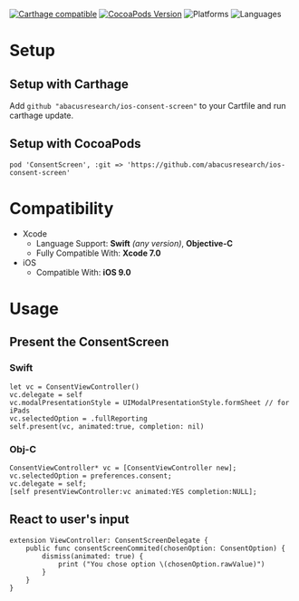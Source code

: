 [![Carthage compatible](https://img.shields.io/badge/carthage-compatible-lightgrey.svg?style=flat)](https://github.com/Carthage/Carthage)
[![CocoaPods Version](https://img.shields.io/badge/pod-v0.0.1-lightgrey.svg?style=flat)](http://cocoadocs.org/)
![Platforms](https://img.shields.io/badge/platforms-iOS_9.0+-blue.svg?longCache=true&style=flat)
![Languages](https://img.shields.io/badge/languages-Swift%20%7C%20ObjC-orange.svg?longCache=true&style=flat)

# Setup
## Setup with Carthage
Add `github "abacusresearch/ios-consent-screen"` to your Cartfile and run carthage update.


## Setup with CocoaPods
`pod 'ConsentScreen', :git => 'https://github.com/abacusresearch/ios-consent-screen'`

# Compatibility
* Xcode
  * Language Support: **Swift** *(any version)*, **Objective-C**
  * Fully Compatible With: **Xcode 7.0**
* iOS
  * Compatible With: **iOS 9.0**

# Usage
## Present the ConsentScreen
### Swift
```
let vc = ConsentViewController()
vc.delegate = self
vc.modalPresentationStyle = UIModalPresentationStyle.formSheet // for iPads
vc.selectedOption = .fullReporting
self.present(vc, animated:true, completion: nil)
```
### Obj-C
```
ConsentViewController* vc = [ConsentViewController new];
vc.selectedOption = preferences.consent;
vc.delegate = self;
[self presentViewController:vc animated:YES completion:NULL];
```

## React to user's input
```
extension ViewController: ConsentScreenDelegate {
    public func consentScreenCommited(chosenOption: ConsentOption) {
        dismiss(animated: true) {
            print ("You chose option \(chosenOption.rawValue)")
        }
    }
}
```

